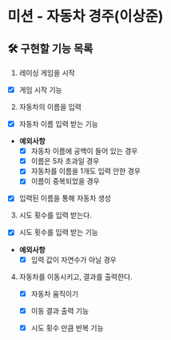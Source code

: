 # 미션 - 자동차 경주(이상준)

## 🛠️ 구현할 기능 목록
1. 레이싱 게임을 시작
- [x] 게임 시작 기능

2. 자동차의 이름을 입력
- [x] 자동차 이름 입력 받는 기능
- **예외사항**
  - [x] 자동차 이름에 공백이 들어 있는 경우
  - [x] 이름은 5자 초과일 경우
  - [x] 자동차를 이름을 1개도 입력 안한 경우
  - [x] 이름이 중복되었을 경우
- [x] 입력된 이름을 통해 자동차 생성

3. 시도 횟수를 입력 받는다.
  - [x] 시도 횟수를 입력 받는 기능
- **예외사항**
  - [x] 입력 값이 자연수가 아닐 경우

4. 자동차를 이동시키고, 결과를 출력한다.
   - [x] 자동차 움직이기
   - [x] 이동 결과 출력 기능
   - [x] 시도 횟수 만큼 반복 기능

